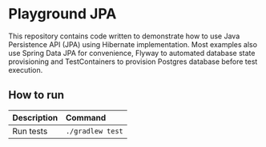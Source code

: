 # Playground JPA

This repository contains code written to demonstrate how to use Java Persistence API (JPA) using Hibernate
implementation. Most examples also use Spring Data JPA for convenience, Flyway to automated database state provisioning
and TestContainers to provision Postgres database before test execution.

## How to run

| Description | Command          |
|:------------|:-----------------|
| Run tests   | `./gradlew test` |
